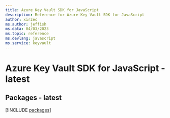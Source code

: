 ```yaml
---
title: Azure Key Vault SDK for JavaScript
description: Reference for Azure Key Vault SDK for JavaScript
author: xirzec
ms.author: jeffish
ms.data: 04/03/2023
ms.topic: reference
ms.devlang: javascript
ms.service: keyvault
---
```

# Azure Key Vault SDK for JavaScript - latest
## Packages - latest
[!INCLUDE [packages](key-vault-index.md)]